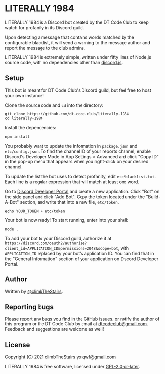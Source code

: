 # LITERALLY 1984

LITERALLY 1984 is a Discord bot
created by the DT Code Club
to keep watch for profanity in its Discord guild.

Upon detecting a message that contains words
matched by the configurable blacklist,
it will send a warning to the message author
and report the message to the club admins.

LITERALLY 1984 is extremely simple,
written under fifty lines of Node.js source code,
with no dependencies other than [discord.js](https://github.com/discordjs/discord.js).

## Setup

This bot is meant for DT Code Club's Discord guild,
but feel free to host your own instance!

Clone the source code and `cd` into the directory:

    git clone https://github.com/dt-code-club/literally-1984
    cd literally-1984

Install the dependencies:

    npm install

You probably want to update the information
in `package.json` and `etc/config.json`.
To find the channel ID of your reports channel,
enable Discord's Developer Mode in App Settings > Advanced
and click "Copy ID" in the pop-up menu
that appears when you right-click on your desired channel.

To update the list the bot uses to detect profanity,
edit `etc/blacklist.txt`.
Each line is a regular expression that will match at least one word.

Go to [Discord Developer Portal](https://discord.com/developers/applications)
and create a new application.
Click "Bot" on the side panel and click "Add Bot".
Copy the token located under the "Build-A-Bot" section,
and write that into a new file, `etc/token`.

    echo YOUR_TOKEN > etc/token

Your bot is now ready!
To start running, enter into your shell:

    node .

To add your bot to your Discord guild,
authorize it at `https://discord.com/oauth2/authorize?client_id=APPLICATION_ID&permissions=2048&scope=bot`,
with `APPLICATION_ID` replaced by your bot's application ID.
You can find that in the "General Information" section
of your application on Discord Developer Portal.

## Author

Written by [@climbTheStairs](https://github.com/climbTheStairs).

## Reporting bugs

Please report any bugs you find in the GitHub issues,
or notify the author of this program
or the DT Code Club by email at <dtcodeclub@gmail.com>.
Feedback and suggestions are welcome as well!

## License

Copyright (C) 2021 climbTheStairs <yxtqwf@gmail.com>

LITERALLY 1984 is free software,
licensed under [GPL-2.0-or-later](https://www.gnu.org/licenses/gpl-2.0.html).
